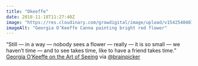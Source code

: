 ```yaml
---
title: "Okeeffe"
date: 2018-11-18T11:27:40Z
image: "https://res.cloudinary.com/growdigital/image/upload/v1542540401/GeorgiaOkeeffe.jpg"
imageAlt: "Georgia O’Keeffe Canna painting bright red flower"
---
```


“Still — in a way — nobody sees a flower — really — it is so small — we haven’t time — and to see takes time, like to have a friend takes time.” [Georgia O’Keeffe on the Art of Seeing](https://www.brainpickings.org/2018/11/15/georgia-okeeffe-flower/) via [@brainpicker](https://twitter.com/brainpicker) 
